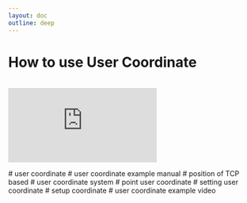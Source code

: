 ```yaml
---
layout: doc
outline: deep
---
```


# How to use User Coordinate

<br>

<iframe class="iframe-resources" src="https://rainbowco-my.sharepoint.com/:p:/g/personal/hyoin_rainbow-robotics_com/EbAw63iMP3NAgwV-aK533h0BimPLPOyKcZO_4pDbKmoLNw?e=O1Uezr&amp;action=embedview&amp;wdbipreview=true&amp;wdAr=1.7777777777777777" frameborder="0"></iframe>

\# user coordinate
\# user coordinate example manual
\# position of TCP based
\# user coordinate system
\# point user coordinate
\# setting user coordinate
\# setup coordinate
\# user coordinate example video
